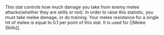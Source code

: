 This stat controls how much damage you take from enemy melee attacks(whether they are skills or not). In order to raise this statistic, you must take melee damage, or do training. Your melee resistance for a single hit of melee is equal to 0.1 per point of this stat. It is used for [[Melee Skills]].